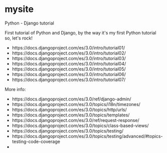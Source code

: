 # mysite

Python - Django tutorial

First tutorial of Python and Django, by the way it's my first Python tutorial so, let's rock! 
<ul>
	<li>https://docs.djangoproject.com/es/3.0/intro/tutorial01/</li>
	<li>https://docs.djangoproject.com/es/3.0/intro/tutorial02/</li>
	<li>https://docs.djangoproject.com/es/3.0/intro/tutorial03/</li>
	<li>https://docs.djangoproject.com/es/3.0/intro/tutorial04/</li>
	<li>https://docs.djangoproject.com/es/3.0/intro/tutorial05/</li>
	<li>https://docs.djangoproject.com/es/3.0/intro/tutorial06/</li>
	<li>https://docs.djangoproject.com/es/3.0/intro/tutorial07/</li>
</ul>

More info:
<ul>
	<li>https://docs.djangoproject.com/es/3.0/ref/django-admin/</li>
	<li>https://docs.djangoproject.com/es/3.0/topics/i18n/timezones/</li>
	<li>https://docs.djangoproject.com/es/3.0/topics/http/urls/</li>
	<li>https://docs.djangoproject.com/es/3.0/topics/templates/</li>
	<li>https://docs.djangoproject.com/es/3.0/ref/request-response/</li>
	<li>https://docs.djangoproject.com/es/3.0/topics/class-based-views/</li>
	<li>https://docs.djangoproject.com/es/3.0/topics/testing/</li>
	<li>https://docs.djangoproject.com/es/3.0/topics/testing/advanced/#topics-testing-code-coverage</li>
	<li></li>
</ul>
